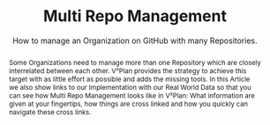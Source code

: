 ---
layout: page
title: Multi Repo Management
subtitle: How to manage an Organization on GitHub with many Repositories.
abstract: Some Organizations need to manage more than one Repository which are closely interrelated between each other. V²Plan provides the strategy to achieve this target with as little effort as possible and adds the missing tools. In this Article we also show links to our Implementation with our Real World Data so that you can see how Multi Repo Management looks like in V²Plan&#58; What information are given at your fingertips, how things are cross linked and how you quickly can navigate these cross links.
issueNo: 70
---